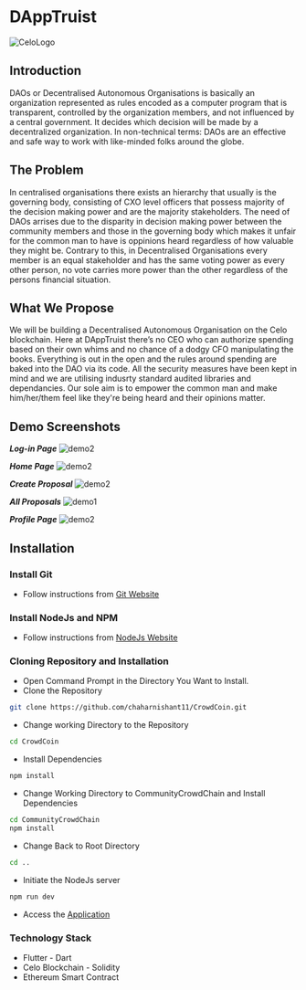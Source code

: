 # DAppTruist
![CeloLogo](https://camo.githubusercontent.com/afaa2263aa0e4cac9d104ab777c516250e65ad54a104e473901db998c4c7752a/68747470733a2f2f692e696d6775722e636f6d2f6679724a6930522e706e67)

## Introduction
DAOs or Decentralised Autonomous Organisations is basically an organization represented as rules encoded as a computer program that is transparent, controlled by the organization members, and not influenced by a central government. It decides which decision will be made by a decentralized organization. In non-technical terms: DAOs are an effective and safe way to work with like-minded folks around the globe.

## The Problem
In centralised organisations there exists an hierarchy that usually is the governing body, consisting of CXO level officers that possess majority of the decision making power and are the majority stakeholders. The need of DAOs arrises due to the disparity in decision making power between the community members and those in the governing body which makes it unfair for the common man to have is oppinions heard regardless of how valuable they might be. Contrary to this, in Decentralised Organisations every member is an equal stakeholder and has the same voting power as every other person, no vote carries more power than the other regardless of the persons financial situation.


## What We Propose
We will be building a Decentralised Autonomous Organisation on the Celo blockchain. Here at DAppTruist there’s no CEO who can authorize spending based on their own whims and no chance of a dodgy CFO manipulating the books. Everything is out in the open and the rules around spending are baked into the DAO via its code.
All the security measures have been kept in mind and we are utilising indusrty standard audited libraries and dependancies. Our sole aim is to empower the common man and make him/her/them feel like they're being heard and their opinions matter.

## Demo Screenshots
***Log-in Page***
![demo2](https://github.com/rohit0110/hackdefine/blob/master/Demo%20ss/LoginWallet.jpeg)


***Home Page***
![demo2](https://github.com/rohit0110/hackdefine/blob/master/Demo%20ss/HomePege.jpeg)



***Create Proposal***
![demo2](https://github.com/rohit0110/hackdefine/blob/master/Demo%20ss/CreateProp.jpeg)

***All Proposals***
![demo1](https://github.com/rohit0110/hackdefine/blob/master/Demo%20ss/AllProp.jpeg)

***Profile Page***
![demo2](https://github.com/rohit0110/hackdefine/blob/master/Demo%20ss/ProfilePage.jpeg)

## Installation

### Install Git
* Follow instructions from [Git Website](https://git-scm.com/downloads)

### Install NodeJs and NPM
* Follow instructions from [NodeJs Website](https://nodejs.org/en/download/)

### Cloning Repository and Installation
* Open Command Prompt in the Directory You Want to Install.
* Clone the Repository
```bash
git clone https://github.com/chaharnishant11/CrowdCoin.git
```
* Change working Directory to the Repository
```bash
cd CrowdCoin
```
* Install Dependencies
```bash
npm install
```
* Change Working Directory to CommunityCrowdChain and Install Dependencies
```bash
cd CommunityCrowdChain
npm install
```
* Change Back to Root Directory
```bash
cd ..
```
* Initiate the NodeJs server
```bash
npm run dev
```
* Access the [Application](http://localhost:3000)

### Technology Stack
* Flutter - Dart
* Celo Blockchain - Solidity
* Ethereum Smart Contract

<!-- ## Features
#### Secure Investment
Information is stored across a network of computers instead of on a single server, makes it very difficult for hackers to compromise the transaction data.
#### Voting Power for Investors
The creator can only use the money if a minimum number of contributors approve a certain request. It will make sure the money is used for Necessities rather than Luxuries.
#### Profit Distribution
The owner of the startup is required to periodically enter details about revenue generation. Any profit that is generated is automatically distributed  among the investors providing investors with additional layer of security of interests of investors.
#### Machine Learning
Generating of finance related parameters such as gross profit, liquidity ratio, quick asset ratio etc. to produce a graph of these metrics and using Machine Learning Techniques(XGBoost, Random Forest Classifaction) to model performance of these Startups aiding them to make investment choices. -->

